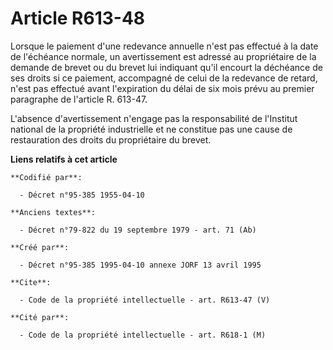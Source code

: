 # Article R613-48

Lorsque le paiement d'une redevance annuelle n'est pas effectué à la date de l'échéance normale, un avertissement est adressé
au propriétaire de la demande de brevet ou du brevet lui indiquant qu'il encourt la déchéance de ses droits si ce paiement,
accompagné de celui de la redevance de retard, n'est pas effectué avant l'expiration du délai de six mois prévu au premier
paragraphe de l'article R. 613-47. 

L'absence d'avertissement n'engage pas la responsabilité de l'Institut national de la propriété industrielle et ne constitue
pas une cause de restauration des droits du propriétaire du brevet.

**Liens relatifs à cet article**

	**Codifié par**:

	  - Décret n°95-385 1955-04-10

	**Anciens textes**:

	  - Décret n°79-822 du 19 septembre 1979 - art. 71 (Ab)

	**Créé par**:

	  - Décret n°95-385 1995-04-10 annexe JORF 13 avril 1995

	**Cite**:

	  - Code de la propriété intellectuelle - art. R613-47 (V)

	**Cité par**:

	  - Code de la propriété intellectuelle - art. R618-1 (M)

